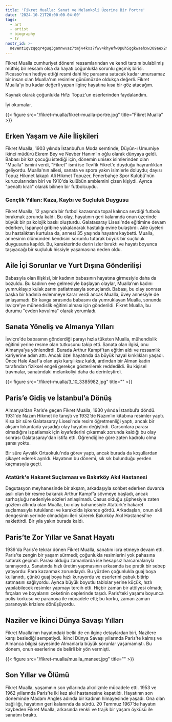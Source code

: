 ```yaml
---
title: 'Fikret Mualla: Sanat ve Melankoli Üzerine Bir Portre'
date: '2024-10-21T20:00:00-04:00'
tags:
  - art
  - artist
  - biography
  - tr
nostr_id: >-
  nevent1qvzqqqr4guq3gamnwvaz7tmjv4kxz7fwv4khyefw0puh5qgkwaehxw309aex2mrp0yhxummnw3ezucnpdejqz9rhwden5te0wfjkccte9ejxzmt4wvhxjmcprpmhxue69uhhyetvv9ujuumwdae8gtnnda3kjctvqyxhwumn8ghj7mn0wvhxcmmvqyt8wumn8ghj7un9d3shjtnswf5k6ctv9ehx2aqppamhxue69uhkummnw3ezumt0d5q3vamnwvaz7tmjv4kxz7fwdehhxtnnda3kjctvqyd8wumn8ghj7ctjw35kxmr9wvhxcctev4erxtnwv4mhxqg7waehxw309akkcuewv94kgetwd9azuetyw5h8gu30dehhxarjqqsr9k8hrhqyry8rg9pk2zzmfyw0qehhcynfghfhg7u8hpglzf8cd5sdw2t9a
---
```


Fikret Mualla cumhuriyet dönemi ressamlarından ve kendi tarzını bulabilmiş müthiş bir ressam olsa da hayatı çoğunlukla sorunlu geçmiş birisi. Picasso'nun hediye ettiği resmi dahi hiç parasına satacak kadar umursamaz bir insan olan Mualla'nın resimler günümüzde oldukça değerli. Fikret Mualla'yı bu kadar değerli yapan ilginç hayatına kısa bir göz atacağım. 

Kaynak olarak çoğunlukla Hıfzı Topuz'un eserlerinden faydalandım. 

İyi okumalar.
<!--more-->

{{< figure src="/fikret-mualla/fikret-mualla-portre.jpg" title="Fikret Mualla" >}}

## Erken Yaşam ve Aile İlişkileri

Fikret Mualla, 1903 yılında İstanbul’un Moda semtinde, Düyûn-ı Umumiye ikinci müdürü Ekrem Bey ve Nevber Hanım’ın oğlu olarak dünyaya geldi. Babası bir kız çocuğu istediği için, dönemin unisex isimlerinden olan "Mualla" ismini verdi, "Fikret" ismi ise Tevfik Fikret'e duyduğu hayranlıktan geliyordu. Mualla'nın ailesi, sanata ve spora yakın isimlerle doluydu; dayısı Topuz Hikmet lakaplı Ali Hikmet Topuzer, Fenerbahçe Spor Kulübü'nün kurucularından biri ve 1910'da kulübün amblemini çizen kişiydi. Ayrıca "penaltı kralı" olarak bilinen bir futbolcuydu.

### Gençlik Yılları: Kaza, Kaybı ve Suçluluk Duygusu

Fikret Mualla, 12 yaşında bir futbol kazasında topal kalınca sevdiği futbolu bırakmak zorunda kaldı. Bu olay, hayatının geri kalanında onun üzerinde büyük bir psikolojik baskı oluşturdu. Galatasaray Lisesi'nde eğitimine devam ederken, İspanyol gribine yakalanarak hastalığı evine bulaştırdı. Aile üyeleri bu hastalıktan kurtulsa da, annesi 35 yaşında hayatını kaybetti. Mualla, annesinin ölümünden kendisini sorumlu tutarak büyük bir suçluluk duygusuna kapıldı. Bu, karakterinde derin izler bıraktı ve hayatı boyunca taşıyacağı bir suçluluk hissiyle yaşamasına neden oldu.

## Aile İçi Sorunlar ve Yurt Dışına Gönderilişi

Babasıyla olan ilişkisi, bir kadının babasının hayatına girmesiyle daha da bozuldu. Bu kadının eve gelmesiyle başlayan olaylar, Mualla’nın kadını yumruklayıp kulak zarını patlatmasıyla sonuçlandı. Babası, bu olay sonrası başka bir kadınla evlenmeye karar verdi ancak Mualla, üvey annesiyle de anlaşamadı. Bir kavga sırasında babasını da yumruklayan Mualla, sonunda İsviçre'ye mühendislik eğitimi alması için gönderildi. Fikret Mualla, bu durumu "evden kovulma" olarak yorumladı.

## Sanata Yöneliş ve Almanya Yılları

İsviçre'de babasının gönderdiği parayı hızla tüketen Mualla, mühendislik eğitimi yerine resme olan tutkusunu takip etti. Sanata olan ilgisi, onu Almanya’ya yönlendirdi. Burada Arthur Kampf'tan eğitim aldı ve ressamlık kariyerine adım attı. Ancak özel hayatında da büyük hayal kırıklıkları yaşadı. Önce Hale Asaf'a olan aşkı karşılıksız kaldı, ardından bir Alman kadın tarafından fiziksel engeli gerekçe gösterilerek reddedildi. Bu kişisel travmalar, sanatındaki melankoliyi daha da derinleştirdi.


{{< figure src="/fikret-mualla/3_10_3385982.jpg" title="" >}}

## Paris’e Gidiş ve İstanbul’a Dönüş

Almanya’dan Paris’e geçen Fikret Mualla, 1930 yılında İstanbul’a döndü. 1931'de Nazım Hikmet ile tanıştı ve 1932’de Nazım’ın kitabına resimler yaptı. Kısa bir süre Galatasaray Lisesi’nde resim öğretmenliği yaptı, ancak bir akşam lokantada yaşadığı olay hayatını değiştirdi. Garsonlara parası olmadığını ispatlamak için kıyafetlerini çıkarmak zorunda kaldığı bu olay sonrası Galatasaray'dan istifa etti. Öğrendiğine göre zaten kadrolu olma şansı yoktu.

Bir süre Ayvalık Ortaokulu'nda görev yaptı, ancak burada da koşullardan şikayet ederek ayrıldı. Hayatının bu dönemi, sık sık bulunduğu yerden kaçmasıyla geçti.

### Atatürk'e Hakaret Suçlaması ve Bakırköy Akıl Hastanesi

Dagutasyon meyhanesinde bir akşam, arkadaşıyla sohbet ederken duvarda asılı olan bir resme bakarak Arthur Kampf’a sövmeye başladı, ancak sarhoşluğu nedeniyle sözleri anlaşılmadı. Casus olduğu şüphesiyle zaten gözlem altında olan Mualla, bu olay bahanesiyle Atatürk’e hakaret suçlamasıyla tutuklandı ve karakolda işkence gördü. Arkadaşları, onun akli dengesinin yerinde olmadığını ileri sürerek Bakırköy Akıl Hastanesi'ne naklettirdi. Bir yıla yakın burada kaldı.

## Paris’te Zor Yıllar ve Sanat Hayatı

1939'da Paris'e tekrar dönen Fikret Mualla, sanatını icra etmeye devam etti. Paris'te zengin bir yaşam sürmedi; çoğunlukla resimlerini yok pahasına satarak geçindi. Parası olduğu zamanlarda ise hesapsız harcamalarıyla tanınıyordu. Sanatında hızlı üretim yapmasının arkasında ise pratik bir sebep yatıyordu: Para kazanmak zorundaydı. Bu yüzden çoğunlukla guaj boya kullanırdı, çünkü guaj boya hızlı kuruyordu ve eserlerini çabuk bitirip satmasını sağlıyordu. Ayrıca büyük boyutlu tablolar yerine küçük, hızlı yapılabilecek resimler yapmayı tercih etti. Hiçbir zaman bir atölyesi olmadı; fırçaları ve boyalarını ceketinin ceplerinde taşıdı. Paris'teki yaşamı boyunca polis korkusu ve paranoya ile mücadele etti; bu korku, zaman zaman paranoyak krizlere dönüşüyordu.

## Naziler ve İkinci Dünya Savaşı Yılları

Fikret Mualla’nın hayatındaki belki de en ilginç detaylardan biri, Nazilere karşı beslediği sempatiydi. İkinci Dünya Savaşı yıllarında Paris'te kalmış ve Almanca bilgisi sayesinde Almanlarla büyük sorunlar yaşamamıştı. Bu dönem, onun eserlerine de belirli bir yön vermişti.

{{< figure src="/fikret-mualla/mualla_manset.jpg" title="" >}}

## Son Yıllar ve Ölümü

Fikret Mualla, yaşamının son yıllarında alkolizmle mücadele etti. 1953 ve 1962 yıllarında Paris’te iki kez akıl hastanesine kapatıldı. Hayatının son döneminde Madam Angles adında bir kadının himayesinde yaşadı. Ona olan bağlılığı, hayatının geri kalanında da sürdü. 20 Temmuz 1967’de hayatını kaybeden Fikret Mualla, arkasında renkli ve trajik bir yaşam öyküsü ile sanatını bıraktı.
